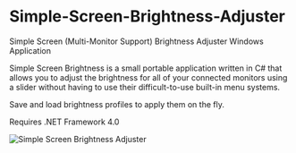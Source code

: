 # Simple-Screen-Brightness-Adjuster
Simple Screen (Multi-Monitor Support) Brightness Adjuster Windows Application

Simple Screen Brightness is a small portable application written in C# that allows you to adjust the brightness for all of your connected monitors using a slider without having to use their difficult-to-use built-in menu systems.

Save and load brightness profiles to apply them on the fly.

Requires .NET Framework 4.0

![Simple Screen Brightness Adjuster](http://dinofly.com/images/ssba.png)
